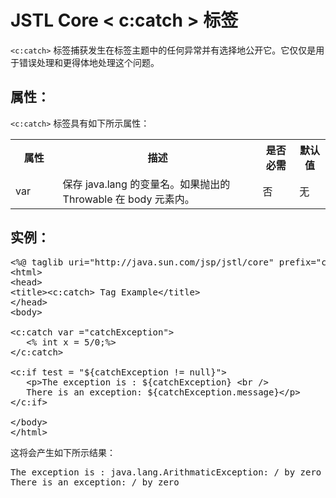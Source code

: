 # JSTL Core < c:catch > 标签

`<c:catch>` 标签捕获发生在标签主题中的任何异常并有选择地公开它。它仅仅是用于错误处理和更得体地处理这个问题。

## 属性：

`<c:catch>` 标签具有如下所示属性：

<table class="table table-bordered">
<tr><th style="width:15%">属性</th><th>描述 </th><th>是否必需</th><th>默认值</th></tr>
<tr><td>var</td><td>保存 java.lang 的变量名。如果抛出的 Throwable 在 body 元素内。</td><td>否</td><td>无</td></tr>
</table>

## 实例：

<pre class="prettyprint notranslate tryit">
&lt;%@ taglib uri="http://java.sun.com/jsp/jstl/core" prefix="c" %&gt;
&lt;html&gt;
&lt;head&gt;
&lt;title&gt;&lt;c:catch&gt; Tag Example&lt;/title&gt;
&lt;/head&gt;
&lt;body&gt;

&lt;c:catch var ="catchException"&gt;
   &lt;% int x = 5/0;%&gt;
&lt;/c:catch&gt;

&lt;c:if test = "${catchException != null}"&gt;
   &lt;p&gt;The exception is : ${catchException} &lt;br /&gt;
   There is an exception: ${catchException.message}&lt;/p&gt;
&lt;/c:if&gt;

&lt;/body&gt;
&lt;/html&gt;
</pre>

这将会产生如下所示结果：

<pre class="result notranslate">
The exception is : java.lang.ArithmaticException: / by zero
There is an exception: / by zero
</pre>
